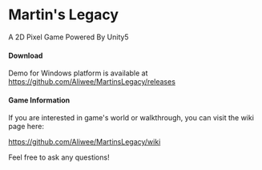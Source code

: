 # Martin's Legacy
A 2D Pixel Game Powered By Unity5

#### Download

Demo for Windows platform is available at https://github.com/Aliwee/MartinsLegacy/releases

#### Game Information

If you are interested in game's world or walkthrough, you can visit the wiki page here:

https://github.com/Aliwee/MartinsLegacy/wiki

Feel free to ask any questions!  

